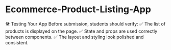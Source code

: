 # Ecommerce-Product-Listing-App
🛠 Testing Your App Before submission, students should verify: ✅ The list of products is displayed on the page. ✅ State and props are used correctly between components. ✅ The layout and styling look polished and consistent.
